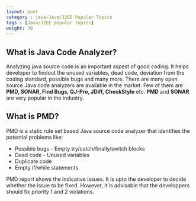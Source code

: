 ```yaml
---
layout: post
category : java-Java/J2EE Popular Topics
tags : [Java/J2EE popular topics]
weight: 70
---
```


## What is Java Code Analyzer?

Analyzing java source code is an important aspest of good coding. It helps developer to findout the unused variables, dead code, deviation from the coding standard, possible bugs and many more. There are many open source Java code analyzers are available in the market. Few of them are **PMD, SONAR, Find Bugs, QJ-Pro, JDiff, CheckStyle** etc. **PMD** and **SONAR** are very popular in the industry.

## What is PMD?

PMD is a static rule set based Java source code analyzer that identifies the potential problems like:


 * Possible bugs - Empty try/catch/finally/switch blocks
 * Dead code - Unused variables
 * Duplicate code
 * Empty if/while statements

PMD report shows the indicative issues. It is upto the developer to decide whether the issue to be fixed. However, it is advisable that the developpers should fix priority 1 and 2 violations.

